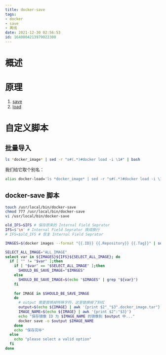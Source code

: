 ```yaml
---
title: docker-save
tags: 
- docker
- save
- 离线
date: 2021-12-30 02:56:53
id: 1640804213979022300
---
```

# 概述

# 原理

1. [save](https://docs.docker.com/engine/reference/commandline/save/) 
2. [load](https://docs.docker.com/engine/reference/commandline/load/) 

# 自定义脚本

## 批量导入

```sh
ls *docker_image* | sed -r "s#(.*)#docker load -i \1#" | bash
```

我们给它取个别名：

```sh
alias docker-load='ls *docker_image* | sed -r "s#(.*)#docker load -i \1#" | bash'
```

## docker-save 脚本

```sh
touch /usr/local/bin/docker-save
chmod 777 /usr/local/bin/docker-save
vi /usr/local/bin/docker-save

```

```sh
old_IFS=$IFS # 保存原来的 Internal Field Seprator 
IFS=$'\n' # Internal Field Seprator 换成换行
# IFS=$old_IFS # 恢复 Internal Field Seprator 

IMAGES=$(docker images --format "{{.ID}} {{.Repository}} {{.Tag}}" | sort -k 2)

SELECT_ALL_IMAGE="ALL_IMAGE"
select var in ${IMAGES}${IFS}${SELECT_ALL_IMAGE}; do
  if [ "" != "$var" ];then
    if [ "$var" == "$SELECT_ALL_IMAGE" ];then
      SHOULD_BE_SAVE_IMAGE="$IMAGES"
    else 
      SHOULD_BE_SAVE_IMAGE=$(echo "$IMAGES" | grep "${var}")
    fi
    
    for IMAGE in $SHOULD_BE_SAVE_IMAGE
    do
      # output 需要替换掉特殊字符，这里替换掉了斜杠
      output=$(echo ${IMAGE} | awk '{print $2"_"$3".docker_image.tar"}' | sed 's/[\x2F]/./g')
      IMAGE_NAME=$(echo ${IMAGE} | awk '{print $2":"$3}')
      echo "保存镜像 ID 为 $IMAGE_NAME 的镜像到 $output 中..."
      docker save -o $output $IMAGE_NAME
    done
    echo "保存完毕"
  else
    echo "please select a valid option"
  fi
done
```









